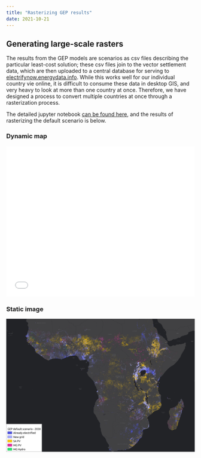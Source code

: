 ```yaml
---
title: "Rasterizing GEP results"
date: 2021-10-21
--- 
```

## Generating large-scale rasters
The results from the GEP models are scenarios as csv files describing the particular least-cost solution; these csv files join to the vector settlement data, which are then uploaded to a central database for serving to [electrifynow.energydata.info](https://electrifynow.energydata.info). While this works well for our individual country vie online, it is difficult to consume these data in desktop GIS, and very heavy to look at more than one country at once. Therefore, we have designed a process to convert multiple countries at once through a rasterization process.

The detailed jupyter notebook [can be found here](https://github.com/global-electrification-platform/gep_results_analysis/blob/master/GEP_analysis/GEP_rasterize_results.ipynb), and the results of rasterizing the default scenario is below.
  
### Dynamic map  
  
<style>.embed-container {position: relative; padding-bottom: 80%; height: 0; max-width: 100%;} .embed-container iframe, .embed-container object, .embed-container iframe{position: absolute; top: 0; left: 0; width: 100%; height: 100%;} small{position: absolute; z-index: 40; bottom: 0; margin-bottom: -15px;}</style><div class="embed-container"><iframe width="500" height="400" frameborder="0" scrolling="no" marginheight="0" marginwidth="0" title="GEP default map" src="//www.arcgis.com/apps/Embed/index.html?webmap=b2fdb4d597a049b9b6d498eedd3f4d5f&extent=-27.9107,-48.8213,58.0464,42.6664&zoom=true&previewImage=false&scale=true&legend=true&disable_scroll=true&theme=light"></iframe></div>
  
### Static image  
  
![GEP default Scenario](https://raw.githubusercontent.com/global-electrification-platform/gep_results_analysis/gh-pages/_posts/media/GEP_v2_0_0_0_1_0_0.png)
